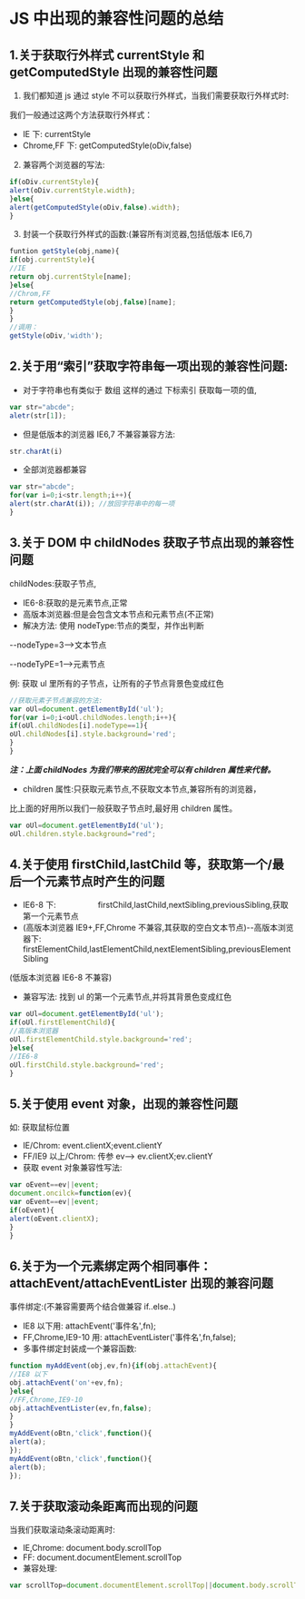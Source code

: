 # JS 中出现的兼容性问题的总结
## 1.关于获取行外样式 currentStyle 和 getComputedStyle 出现的兼容性问题
1. 我们都知道 js 通过 style 不可以获取行外样式，当我们需要获取行外样式时:

我们一般通过这两个方法获取行外样式：

* IE 下: currentStyle
* Chrome,FF 下: getComputedStyle(oDiv,false)
2. 兼容两个浏览器的写法:

```javascript
if(oDiv.currentStyle){
alert(oDiv.currentStyle.width);
}else{
alert(getComputedStyle(oDiv,false).width);
}
```
3. 封装一个获取行外样式的函数:(兼容所有浏览器,包括低版本 IE6,7)

```javascript
funtion getStyle(obj,name){
if(obj.currentStyle){
//IE
return obj.currentStyle[name];
}else{
//Chrom,FF
return getComputedStyle(obj,false)[name];
}
}
//调用：
getStyle(oDiv,'width');
```


## 2.关于用“索引”获取字符串每一项出现的兼容性问题:
* 对于字符串也有类似于 数组 这样的通过 下标索引 获取每一项的值,

```javascript
var str="abcde";
aletr(str[1]);
```
* 但是低版本的浏览器 IE6,7 不兼容兼容方法:

```javascript
str.charAt(i) 
```
* 全部浏览器都兼容

```javascript
var str="abcde";
for(var i=0;i<str.length;i++){
alert(str.charAt(i)); //放回字符串中的每一项
}

```


## 3.关于 DOM 中 childNodes 获取子节点出现的兼容性问题
childNodes:获取子节点,
* IE6-8:获取的是元素节点,正常
* 高版本浏览器:但是会包含文本节点和元素节点(不正常)
* 解决方法: 使用 nodeType:节点的类型，并作出判断

\--nodeType=3-->文本节点

\--nodeTyPE=1-->元素节点

例: 获取 ul 里所有的子节点，让所有的子节点背景色变成红色

```javascript
//获取元素子节点兼容的方法:
var oUl=document.getElementById('ul');
for(var i=0;i<oUl.childNodes.length;i++){
if(oUl.childNodes[i].nodeType==1){
oUl.childNodes[i].style.background='red';
}
}

```
***注：上面 childNodes 为我们带来的困扰完全可以有 children 属性来代替。***

* children 属性:只获取元素节点,不获取文本节点,兼容所有的浏览器，

比上面的好用所以我们一般获取子节点时,最好用 children 属性。

```javascript
var oUl=document.getElementById('ul');
oUl.children.style.background="red";
```


## 4.关于使用 firstChild,lastChild 等，获取第一个/最后一个元素节点时产生的问题
* IE6-8 下:
     firstChild,lastChild,nextSibling,previousSibling,获取第一个元素节点
* (高版本浏览器 IE9+,FF,Chrome 不兼容,其获取的空白文本节点)--高版本浏览器下:
      firstElementChild,lastElementChild,nextElementSibling,previousElementSibling

(低版本浏览器 IE6-8 不兼容)

* 兼容写法: 找到 ul 的第一个元素节点,并将其背景色变成红色

```javascript
var oUl=document.getElementById('ul');
if(oUl.firstElementChild){
//高版本浏览器
oUl.firstElementChild.style.background='red';
}else{
//IE6-8
oUl.firstChild.style.background='red';
}
```


## 5.关于使用 event 对象，出现的兼容性问题
如: 获取鼠标位置

* IE/Chrom: event.clientX;event.clientY
* FF/IE9 以上/Chrom: 传参 ev--> ev.clientX;ev.clientY
* 获取 event 对象兼容性写法: 

```javascript
var oEvent==ev||event;
document.oncilck=function(ev){
var oEvent==ev||event;
if(oEvent){
alert(oEvent.clientX);
}
}

```
## 6.关于为一个元素绑定两个相同事件：attachEvent/attachEventLister 出现的兼容问题
事件绑定:(不兼容需要两个结合做兼容 if..else..)

* IE8 以下用: attachEvent('事件名',fn);
* FF,Chrome,IE9-10 用: attachEventLister('事件名',fn,false);
* 多事件绑定封装成一个兼容函数:

```javascript
function myAddEvent(obj,ev,fn){if(obj.attachEvent){
//IE8 以下
obj.attachEvent('on'+ev,fn);
}else{
//FF,Chrome,IE9-10
obj.attachEventLister(ev,fn,false);
}
}
myAddEvent(oBtn,'click',function(){
alert(a);
});
myAddEvent(oBtn,'click',function(){
alert(b);
});

```


## 7.关于获取滚动条距离而出现的问题
当我们获取滚动条滚动距离时:

* IE,Chrome: document.body.scrollTop
* FF: document.documentElement.scrollTop
* 兼容处理:

```javascript
var scrollTop=document.documentElement.scrollTop||document.body.scrollTop
```
